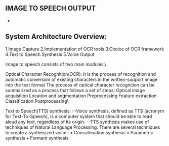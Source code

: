 IMAGE TO SPEECH OUTPUT
-
-
System Architecture Overview:
-
1.Image Capture
2.Implementation of OCR tools
3.Choice of OCR framework
4.Text to Speech Synthesis
5.Voice Output

Image to speech consists of two main modules:\

Optical Character Recognition(OCR):
	It is the process of recognition and automatic conversion of existing characters in the written-support image into the text format
	The process of optical character recognition can be summarized as a process that follows a set of steps: 
	 Optical image acquisition 
	 Location and segmentation 
	 Preprocessing 
	 Feature extraction 
	 Classification 
	 Postprocessing\
	 
Text to Speech(TTS) synthesis:
	--Voice synthesis, defined as TTS (acronym for Text-To-Speech), is a computer system that should be able to read aloud any text, regardless of its origin.
	--TTS synthesis makes use of techniques of Natural Language Processing.
	There are several techniques to create a synthesized voice : 
	• Concatenation synthesis 
	• Parametric synthesis 
	• Formant synthesis 
